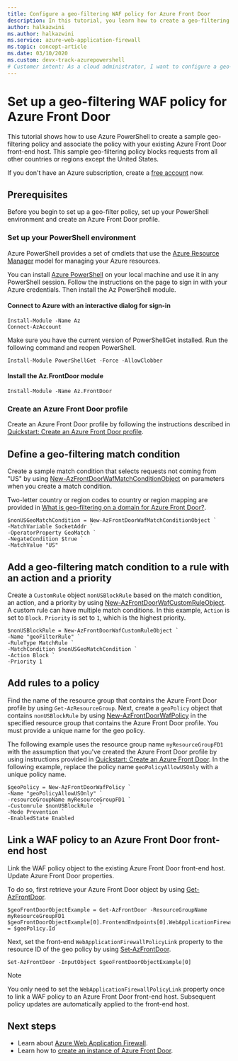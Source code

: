 ```yaml
---
title: Configure a geo-filtering WAF policy for Azure Front Door
description: In this tutorial, you learn how to create a geo-filtering policy and associate the policy with your existing Azure Front Door front-end host.
author: halkazwini
ms.author: halkazwini
ms.service: azure-web-application-firewall
ms.topic: concept-article
ms.date: 03/10/2020
ms.custom: devx-track-azurepowershell
# Customer intent: As a cloud administrator, I want to configure a geo-filtering WAF policy for my Azure Front Door, so that I can control access by blocking requests from specific countries or regions.
---
```


# Set up a geo-filtering WAF policy for Azure Front Door

This tutorial shows how to use Azure PowerShell to create a sample geo-filtering policy and associate the policy with your existing Azure Front Door front-end host. This sample geo-filtering policy blocks requests from all other countries or regions except the United States.

If you don't have an Azure subscription, create a [free account](https://azure.microsoft.com/pricing/purchase-options/azure-account?cid=msft_learn) now.

## Prerequisites

Before you begin to set up a geo-filter policy, set up your PowerShell environment and create an Azure Front Door profile.

### Set up your PowerShell environment
Azure PowerShell provides a set of cmdlets that use the [Azure Resource Manager](../../azure-resource-manager/management/overview.md) model for managing your Azure resources.

You can install [Azure PowerShell](/powershell/azure/) on your local machine and use it in any PowerShell session. Follow the instructions on the page to sign in with your Azure credentials. Then install the Az PowerShell module.

#### Connect to Azure with an interactive dialog for sign-in

```
Install-Module -Name Az
Connect-AzAccount
```

Make sure you have the current version of PowerShellGet installed. Run the following command and reopen PowerShell.

```
Install-Module PowerShellGet -Force -AllowClobber
``` 

#### Install the Az.FrontDoor module

```
Install-Module -Name Az.FrontDoor
```

### Create an Azure Front Door profile

Create an Azure Front Door profile by following the instructions described in [Quickstart: Create an Azure Front Door profile](../../frontdoor/quickstart-create-front-door.md).

## Define a geo-filtering match condition

Create a sample match condition that selects requests not coming from "US" by using [New-AzFrontDoorWafMatchConditionObject](/powershell/module/az.frontdoor/new-azfrontdoorwafmatchconditionobject) on parameters when you create a match condition.

Two-letter country or region codes to country or region mapping are provided in [What is geo-filtering on a domain for Azure Front Door?](waf-front-door-geo-filtering.md).

```azurepowershell-interactive
$nonUSGeoMatchCondition = New-AzFrontDoorWafMatchConditionObject `
-MatchVariable SocketAddr `
-OperatorProperty GeoMatch `
-NegateCondition $true `
-MatchValue "US"
```

## Add a geo-filtering match condition to a rule with an action and a priority

Create a `CustomRule` object `nonUSBlockRule` based on the match condition, an action, and a priority by using [New-AzFrontDoorWafCustomRuleObject](/powershell/module/az.frontdoor/new-azfrontdoorwafcustomruleobject). A custom rule can have multiple match conditions. In this example, `Action` is set to `Block`. `Priority` is set to `1`, which is the highest priority.

```
$nonUSBlockRule = New-AzFrontDoorWafCustomRuleObject `
-Name "geoFilterRule" `
-RuleType MatchRule `
-MatchCondition $nonUSGeoMatchCondition `
-Action Block `
-Priority 1
```

## Add rules to a policy

Find the name of the resource group that contains the Azure Front Door profile by using `Get-AzResourceGroup`. Next, create a `geoPolicy` object that contains `nonUSBlockRule` by using [New-AzFrontDoorWafPolicy](/powershell/module/az.frontdoor/new-azfrontdoorwafpolicy) in the specified resource group that contains the Azure Front Door profile. You must provide a unique name for the geo policy.

The following example uses the resource group name `myResourceGroupFD1` with the assumption that you've created the Azure Front Door profile by using instructions provided in [Quickstart: Create an Azure Front Door](../../frontdoor/quickstart-create-front-door.md). In the following example, replace the policy name `geoPolicyAllowUSOnly` with a unique policy name.

```
$geoPolicy = New-AzFrontDoorWafPolicy `
-Name "geoPolicyAllowUSOnly" `
-resourceGroupName myResourceGroupFD1 `
-Customrule $nonUSBlockRule  `
-Mode Prevention `
-EnabledState Enabled
```

## Link a WAF policy to an Azure Front Door front-end host

Link the WAF policy object to the existing Azure Front Door front-end host. Update Azure Front Door properties.

To do so, first retrieve your Azure Front Door object by using [Get-AzFrontDoor](/powershell/module/az.frontdoor/get-azfrontdoor).

```
$geoFrontDoorObjectExample = Get-AzFrontDoor -ResourceGroupName myResourceGroupFD1
$geoFrontDoorObjectExample[0].FrontendEndpoints[0].WebApplicationFirewallPolicyLink = $geoPolicy.Id
```

Next, set the front-end `WebApplicationFirewallPolicyLink` property to the resource ID of the geo policy by using [Set-AzFrontDoor](/powershell/module/az.frontdoor/set-azfrontdoor).

```
Set-AzFrontDoor -InputObject $geoFrontDoorObjectExample[0]
```

> [!NOTE]
> You only need to set the `WebApplicationFirewallPolicyLink` property once to link a WAF policy to an Azure Front Door front-end host. Subsequent policy updates are automatically applied to the front-end host.

## Next steps

- Learn about [Azure Web Application Firewall](../overview.md).
- Learn how to [create an instance of Azure Front Door](../../frontdoor/quickstart-create-front-door.md).
